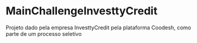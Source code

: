 # MainChallengeInvesttyCredit
 Projeto dado pela empresa InvesttyCredit pela plataforma Coodesh, como parte de um processo seletivo
